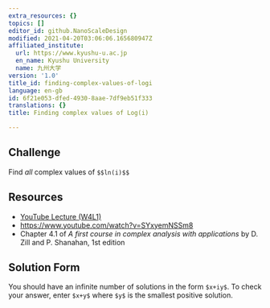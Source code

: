 ```yaml
---
extra_resources: {}
topics: []
editor_id: github.NanoScaleDesign
modified: 2021-04-20T03:06:06.165680947Z
affiliated_institute:
  url: https://www.kyushu-u.ac.jp
  en_name: Kyushu University
  name: 九州大学
version: '1.0'
title_id: finding-complex-values-of-logi
language: en-gb
id: 6f21e053-dfed-4930-8aae-7df9eb51f333
translations: {}
title: Finding complex values of Log(i)

---
```


## Challenge
Find *all* complex values of `$$ln(i)$$`

## Resources
- [YouTube Lecture (W4L1)](https://www.youtube.com/watch?v=sv8q8obX-G8&list=PLi7yHjesblV0sSfZzWdSUXGO683n_nJdQ&index=16)
- https://www.youtube.com/watch?v=SYxyemNSSm8
- Chapter 4.1 of *A first course in complex analysis with applications* by D. Zill and P. Shanahan, 1st edition


## Solution Form
You should have an infinite number of solutions in the form `$x+iy$`.
To check your answer, enter `$x+y$` where `$y$` is the smallest positive solution.